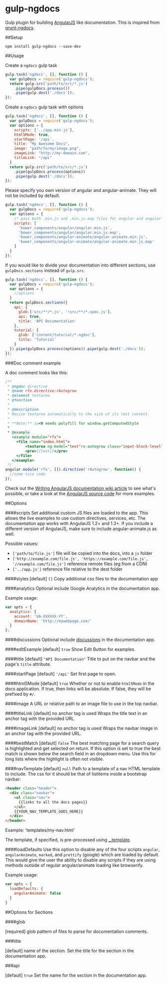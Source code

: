 gulp-ngdocs
===========

Gulp plugin for building [AngularJS](http://docs.angularjs.org) like documentation. This is inspired from [grunt-ngdocs](https://www.npmjs.org/package/grunt-ngdocs).

##Setup

`npm install gulp-ngdocs --save-dev`

##Usage

Create a `ngdocs` gulp task

```js
gulp.task('ngdocs', [], function () {
  var gulpDocs = require('gulp-ngdocs');
  return gulp.src('path/to/src/*.js')
    .pipe(gulpDocs.process())
    .pipe(gulp.dest('./docs'));
});
```
Create a `ngdocs` gulp task with options

```js
gulp.task('ngdocs', [], function () {
  var gulpDocs = require('gulp-ngdocs');
  var options = {
    scripts: ['../app.min.js'],
    html5Mode: true,
    startPage: '/api',
    title: "My Awesome Docs",
    image: "path/to/my/image.png",
    imageLink: "http://my-domain.com",
    titleLink: "/api"
  }
  return gulp.src('path/to/src/*.js')
    .pipe(gulpDocs.process(options))
    .pipe(gulp.dest('./docs'));
});
```

Please specify you own version of angular and angular-animate. They will not be included by default.

```js
gulp.task('ngdocs', [], function () {
  var gulpDocs = require('gulp-ngdocs');
  var options = {
    /* pass both .min.js and .min.js.map files for angular and angular-animate */
    scripts: [
      'bower_components/angular/angular.min.js',
      'bower_components/angular/angular.min.js.map',
      'bower_components/angular-animate/angular-animate.min.js',
      'bower_components/angular-animate/angular-animate.min.js.map'
    ]
  }
});
```

If you would like to divide your documentation into different sections, use `gulpDocs.sections` instead of `gulp.src`.

```js
gulp.task('ngdocs', [], function () {
  var gulpDocs = require('gulp-ngdocs');
  var options = {
    //options
  }
  return gulpDocs.sections({
    api: {
      glob:['src/**/*.js', '!src/**/*.spec.js'],
      api: true,
      title: 'API Documentation'
    },
    tutorial: {
      glob: ['content/tutorial/*.ngdoc'],
      title: 'Tutorial'
    }
  }).pipe(gulpDocs.process(options)).pipe(gulp.dest('./docs'));
});
```
###Doc comment example

A doc comment looks like this:
```js
/**
 * @ngdoc directive
 * @name rfx.directive:rAutogrow
 * @element textarea
 * @function
 *
 * @description
 * Resize textarea automatically to the size of its text content.
 *
 * **Note:** ie<9 needs polyfill for window.getComputedStyle
 *
 * @example
   <example module="rfx">
     <file name="index.html">
         <textarea ng-model="text"rx-autogrow class="input-block-level"></textarea>
         <pre>{{text}}</pre>
     </file>
   </example>
 */
angular.module('rfx', []).directive('rAutogrow', function() {
  //some nice code
});
```

Check out the [Writing AngularJS documentation wiki article](https://github.com/angular/angular.js/wiki/Writing-AngularJS-Documentation) to see what's possible,
or take a look at the [AngularJS source code](https://github.com/angular/angular.js/tree/master/src/ng) for more examples.

##Options

####scripts
Set additional custom JS files are loaded to the app. This allows the live examples to use custom directives, services, etc. The documentation app works with AngularJS 1.2+ and 1.3+. If you include a different version of AngularJS, make sure to include angular-animate.js as well.

Possible values:

  - `['path/to/file.js']` file will be copied into the docs, into a `js` folder
  - `['http://example.com/file.js', 'https://example.com/file.js', '//example.com/file.js']` reference remote files (eg from a CDN)
  - `['../app.js']` reference file relative to the dest folder

####styles
[default] `[]`
Copy additional css files to the documentation app

####analytics
Optional include Google Analytics in the documentation app.

Example usage:

```js
var opts = {
  analytics: {
    account: 'UA-XXXXXX-YY',
    domainName: 'http://mywebpage.com/'
  }
};
```

####discussions
Optional include [discussions](http://disqus.com) in the documentation app.

####editExample
[default] `true`
Show Edit Button for examples.

####title
[default] `"API Documentation"`
Title to put on the navbar and the page's `title` attribute.

####startPage
[default] `'/api'`
Set first page to open.

####html5Mode
[default] `true`
Whether or not to enable `html5Mode` in the docs application.  If true, then links will be absolute.  If false, they will be prefixed by `#/`.

####image
A URL or relative path to an image file to use in the top navbar.

####titleLink
[default] no anchor tag is used
Wraps the title text in an anchor tag with the provided URL.

####imageLink
[default] no anchor tag is used
Wraps the navbar image in an anchor tag with the provided URL.

####bestMatch
[default] `false`
The best matching page for a search query is highlighted and get selected on return.
If this option is set to true the best match is shown below the search field in an dropdown menu. Use this for long lists where the highlight is often not visible.

####navTemplate
[default] `null`
Path to a template of a nav HTML template to include.  The css for it
should be that of listitems inside a bootstrap navbar:
```html
<header class="header">
  <div class="navbar">
    <ul class="nav">
      {{links to all the docs pages}}
    </ul>
    {{YOUR_NAV_TEMPLATE_GOES_HERE}}
  </div>
</header>
```
Example: 'templates/my-nav.html'

The template, if specified, is pre-processed using [_.template](http://lodash.com/docs#template).

####loadDefaults
Use this option to disable any of the four scripts `angular`, `angularAnimate`, `marked`, and `prettify` (google) which are loaded by default. This would give the user the ability to disable any scripts if they are using methods outside of regular angular/animate loading like browserify.

Example usage:
```js
var opts = {
  loadDefaults: {
    angularAnimate: false
  }
}
```

##Options for Sections

####glob

[required] glob pattern of files to parse for documentation comments.

###title

[default] name of the section. Set the title for the section in the documentation app.

###api

[default] `true` Set the name for the section in the documentation app.
